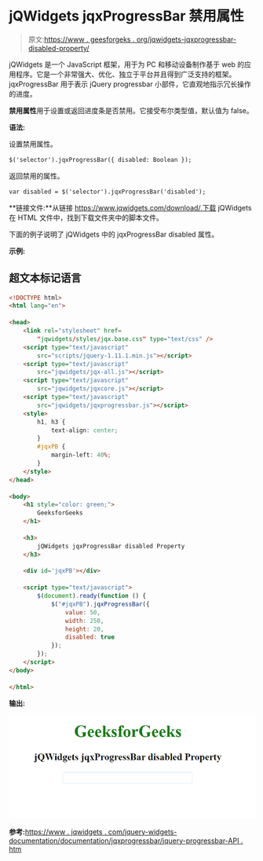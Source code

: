 # jQWidgets jqxProgressBar 禁用属性

> 原文:[https://www . geesforgeks . org/jqwidgets-jqxprogressbar-disabled-property/](https://www.geeksforgeeks.org/jqwidgets-jqxprogressbar-disabled-property/)

jQWidgets 是一个 JavaScript 框架，用于为 PC 和移动设备制作基于 web 的应用程序。它是一个非常强大、优化、独立于平台并且得到广泛支持的框架。jqxProgressBar 用于表示 jQuery progressbar 小部件，它直观地指示冗长操作的进度。

**禁用属性**用于设置或返回进度条是否禁用。它接受布尔类型值，默认值为 false。

**语法:**

设置禁用属性。

```html
$('selector').jqxProgressBar({ disabled: Boolean });
```

返回禁用的属性。

```html
var disabled = $('selector').jqxProgressBar('disabled');
```

**链接文件:**从链接 https://www.jqwidgets.com/download/.下载 jQWidgets 在 HTML 文件中，找到下载文件夹中的脚本文件。

> <link rel="”stylesheet”" href="”jqwidgets/styles/jqx.base.css”" type="”text/css”">

下面的例子说明了 jQWidgets 中的 jqxProgressBar disabled 属性。

**示例:**

## 超文本标记语言

```html
<!DOCTYPE html>
<html lang="en">

<head>
    <link rel="stylesheet" href=
        "jqwidgets/styles/jqx.base.css" type="text/css" />
    <script type="text/javascript" 
        src="scripts/jquery-1.11.1.min.js"></script>
    <script type="text/javascript" 
        src="jqwidgets/jqx-all.js"></script>
    <script type="text/javascript" 
        src="jqwidgets/jqxcore.js"></script>
    <script type="text/javascript" 
        src="jqwidgets/jqxprogressbar.js"></script>
    <style>
        h1, h3 {
            text-align: center;            
        }
        #jqxPB {
            margin-left: 40%;
        }
    </style>
</head>

<body>
    <h1 style="color: green;">
        GeeksforGeeks
    </h1>

    <h3>
        jQWidgets jqxProgressBar disabled Property
    </h3>

    <div id='jqxPB'></div>

    <script type="text/javascript">
        $(document).ready(function () {
            $("#jqxPB").jqxProgressBar({
                value: 50,
                width: 250,
                height: 20,
                disabled: true
            });
        });
    </script>
</body>

</html>
```

**输出:**

![](img/f1cf6de0b2ff6328d2a5daf628ebf433.png)

**参考:**[https://www . jqwidgets . com/jquery-widgets-documentation/documentation/jqxprogressbar/jquery-progressbar-API . htm](https://www.jqwidgets.com/jquery-widgets-documentation/documentation/jqxprogressbar/jquery-progressbar-api.htm)